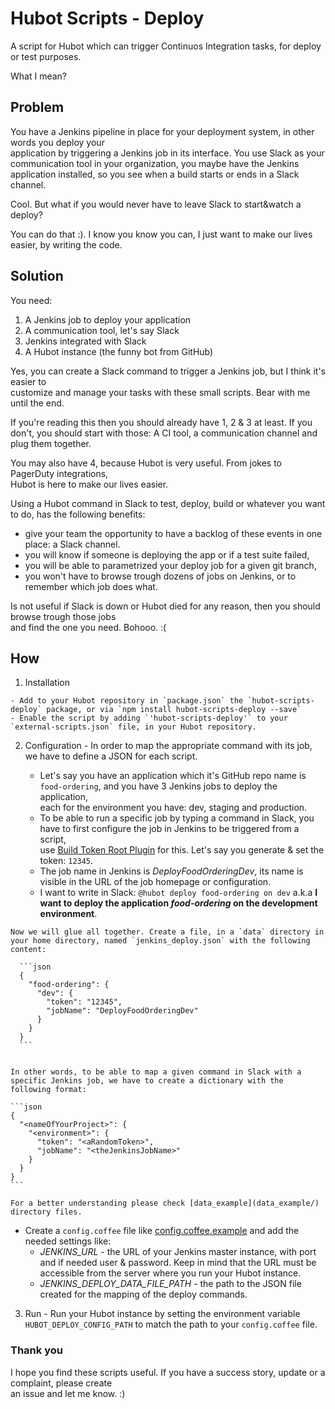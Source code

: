 # Hubot Scripts - Deploy

A script for Hubot which can trigger Continuos Integration tasks, for deploy or test purposes.

What I mean?

## Problem

You have a Jenkins pipeline in place for your deployment system, in other words you deploy your   
application by triggering a Jenkins job in its interface.
You use Slack as your communication tool in your organization, you maybe have the Jenkins  
application installed, so you see when a build starts or ends in a Slack channel.

Cool. But what if you would never have to leave Slack to start&watch a deploy?

You can do that :). I know you know you can, I just want to make our lives easier, by writing the code.


## Solution

You need:
 1. A Jenkins job to deploy your application
 2. A communication tool, let's say Slack
 3. Jenkins integrated with Slack
 4. A Hubot instance (the funny bot from GitHub)


Yes, you can create a Slack command to trigger a Jenkins job, but I think it's easier to   
customize and manage your tasks with these small scripts. Bear with me until the end.

If you're reading this then you should already have 1, 2 & 3 at least. If you don't, you should
start with those: A CI tool, a communication channel and plug them together.

You may also have 4, because Hubot is very useful. From jokes to PagerDuty integrations,  
Hubot is here to make our lives easier.

Using a Hubot command in Slack to test, deploy, build or whatever you want to do, has the following benefits:
- give your team the opportunity to have a backlog of these events in one place: a Slack channel.   
- you will know if someone is deploying the app or if a test suite failed,
- you will be able to parametrized your deploy job for a given git branch,
- you won't have to browse trough dozens of jobs on Jenkins, or to remember which job does what.

Is not useful if Slack is down or Hubot died for any reason, then you should browse trough those jobs  
and find the one you need. Bohooo. :(


## How

  1. Installation

    - Add to your Hubot repository in `package.json` the `hubot-scripts-deploy` package, or via `npm install hubot-scripts-deploy --save`
    - Enable the script by adding `'hubot-scripts-deploy'` to your  `external-scripts.json` file, in your Hubot repository.

  2. Configuration
    - In order to map the appropriate command with its job, we have to define a JSON for each script.

      - Let's say you have an application which it's GitHub repo name is `food-ordering`, and you have 3 Jenkins jobs to deploy the application,  
each for the environment you have: dev, staging and production.    
      - To be able to run a specific job by typing a command in Slack, you have to first configure the job in Jenkins to be triggered from a script,  
 use [Build Token Root Plugin](https://wiki.jenkins-ci.org/display/JENKINS/Build+Token+Root+Plugin) for this. Let's say you generate & set the token: `12345`.  
      - The job name in Jenkins is *DeployFoodOrderingDev*, its name is visible in the URL of the job homepage or configuration.
      - I want to write in Slack: `@hubot deploy food-ordering on dev` a.k.a **I want to deploy the application *food-ordering* on the development environment**.  

    Now we will glue all together. Create a file, in a `data` directory in your home directory, named `jenkins_deploy.json` with the following content:

      ```json
      {
        "food-ordering": {
          "dev": {
            "token": "12345",
            "jobName": "DeployFoodOrderingDev"
          }
        }
      }
      ```


    In other words, to be able to map a given command in Slack with a specific Jenkins job, we have to create a dictionary with the following format:

    ```json
    {
      "<nameOfYourProject>": {
        "<environment>": {
          "token": "<aRandomToken>",
          "jobName": "<theJenkinsJobName>"
        }
      }
    }
    ```

    For a better understanding please check [data_example](data_example/) directory files.

  - Create a `config.coffee` file like [config.coffee.example](config.coffee.example) and add the needed settings like:
    - *JENKINS_URL* - the URL of your Jenkins master instance, with port and if needed user & password. Keep in mind that the URL must be   
    accessible from the server  where you run your Hubot instance.
    - *JENKINS_DEPLOY_DATA_FILE_PATH* - the path to the JSON file created for the mapping of the deploy commands.

  3. Run
    - Run your Hubot instance by setting the environment variable `HUBOT_DEPLOY_CONFIG_PATH` to match the path to your `config.coffee` file.


### Thank you

I hope you find these scripts useful. If you have a success story, update or a complaint, please create  
an issue and let me know. :)

